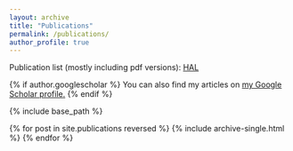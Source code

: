 ```yaml
---
layout: archive
title: "Publications"
permalink: /publications/
author_profile: true
---
```


Publication list (mostly including pdf versions): [HAL](https://hal-imt-atlantique.archives-ouvertes.fr/IMTA_ITI/search/index/?q=%2A&authIdHal_s=francois-rousseau&sort=producedDate_tdate+desc)

{% if author.googlescholar %}
  You can also find my articles on <u><a href="{{author.googlescholar}}">my Google Scholar profile</a>.</u>
{% endif %}

{% include base_path %}

{% for post in site.publications reversed %}
  {% include archive-single.html %}
{% endfor %}

